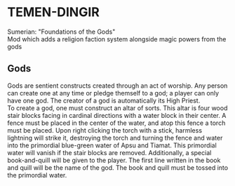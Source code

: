 <h1>TEMEN-DINGIR</h1>
Sumerian: "Foundations of the Gods"
<br>
Mod which adds a religion faction system alongside magic powers from the gods
<br>
<h2>Gods</h2>
Gods are sentient constructs created through an act of worship. Any person can create one at any time or pledge themself to a god; a player can only have one god. The creator of a god is automatically its High Priest.<br>
To create a god, one must construct an altar of sorts. This altar is four wood stair blocks facing in cardinal directions with a water block in their center. A fence must be placed in the center of the water, and atop this fence a torch must be placed. Upon right clicking the torch with a stick, harmless lightning will strike it, destroying the torch and turning the fence and water into the primordial blue-green water of Apsu and Tiamat. This primordial water will vanish if the stair blocks are removed. Additionally, a special book-and-quill will be given to the player. The first line written in the book and quill will be the name of the god. The book and quill must be tossed into the primordial water.
